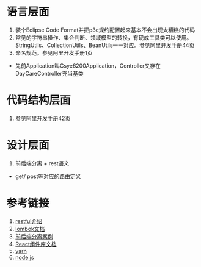 # 语言层面
1. 装个Eclipse Code Format并把p3c规约配置起来基本不会出现太糟糕的代码
2. 常见的字符串操作、集合判断、领域模型的转换，有现成工具类可以使用。StringUtils、CollectionUtils、BeanUtils一一对应。参见阿里开发手册44页
3. 命名规范。参见阿里开发手册1页
  - 先前Application叫Csye6200Application，Controller又存在DayCareController充当基类 

# 代码结构层面
1. 参见阿里开发手册42页

# 设计层面
1. 前后端分离 + rest语义
  - get/ post等对应的路由定义

# 参考链接
1. [restful介绍](http://www.ruanyifeng.com/blog/2014/05/restful_api.html)
2. [lombok文档](https://projectlombok.org/features/all)
3. [前后端分离案例](https://juejin.im/post/6844903505312890894)
4. [React组件库文档](https://ant.design/docs/react/introduce-cn)
5. [yarn](https://classic.yarnpkg.com/zh-Hans/docs/install/#mac-stable)
6. [node.js](https://nodejs.org/zh-cn/#home-downloadhead)
